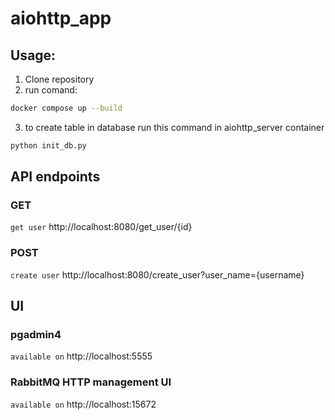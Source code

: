# aiohttp_app

## Usage:

1. Clone repository
2. run comand:

```bash
docker compose up --build
```

3. to create table in database run this command in aiohttp_server container
```bash
python init_db.py
```

## API endpoints
### GET
`get user` http://localhost:8080/get_user/{id}

### POST
`create user` http://localhost:8080/create_user?user_name={username}


## UI
### pgadmin4
`available on` http://localhost:5555
### RabbitMQ HTTP management UI
`available on` http://localhost:15672